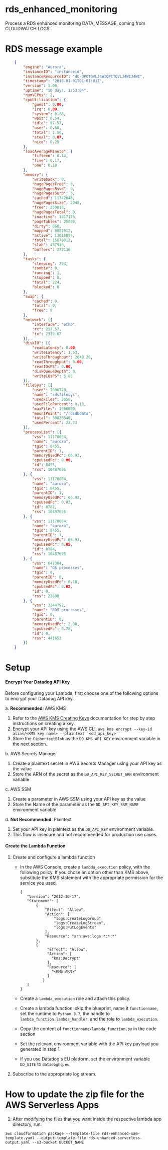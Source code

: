# rds_enhanced_monitoring
Process a RDS enhanced monitoring DATA_MESSAGE, coming from CLOUDWATCH LOGS

# RDS message example
```json
    {
        "engine": "Aurora",
        "instanceID": "instanceid",
        "instanceResourceID": "db-QPCTQVLJ4WIQPCTQVLJ4WIJ4WI",
        "timestamp": "2016-01-01T01:01:01Z",
        "version": 1.00,
        "uptime": "10 days, 1:53:04",
        "numVCPUs": 2,
        "cpuUtilization": {
            "guest": 0.00,
            "irq": 0.00,
            "system": 0.88,
            "wait": 0.54,
            "idle": 97.57,
            "user": 0.68,
            "total": 1.56,
            "steal": 0.07,
            "nice": 0.25
        },
        "loadAverageMinute": {
            "fifteen": 0.14,
            "five": 0.17,
            "one": 0.18
        },
        "memory": {
            "writeback": 0,
            "hugePagesFree": 0,
            "hugePagesRsvd": 0,
            "hugePagesSurp": 0,
            "cached": 11742648,
            "hugePagesSize": 2048,
            "free": 259016,
            "hugePagesTotal": 0,
            "inactive": 1817176,
            "pageTables": 25808,
            "dirty": 660,
            "mapped": 8087612,
            "active": 13016084,
            "total": 15670012,
            "slab": 437916,
            "buffers": 272136
        },
        "tasks": {
            "sleeping": 223,
            "zombie": 0,
            "running": 1,
            "stopped": 0,
            "total": 224,
            "blocked": 0
        },
        "swap": {
            "cached": 0,
            "total": 0,
            "free": 0
        },
        "network": [{
            "interface": "eth0",
            "rx": 217.57,
            "tx": 2319.67
        }],
        "diskIO": [{
            "readLatency": 0.00,
            "writeLatency": 1.53,
            "writeThroughput": 2048.20,
            "readThroughput": 0.00,
            "readIOsPS": 0.00,
            "diskQueueDepth": 0,
            "writeIOsPS": 5.83
        }],
        "fileSys": [{
            "used": 7006720,
            "name": "rdsfilesys",
            "usedFiles": 2650,
            "usedFilePercent": 0.13,
            "maxFiles": 1966080,
            "mountPoint": "/rdsdbdata",
            "total": 30828540,
            "usedPercent": 22.73
        }],
        "processList": [{
            "vss": 11170084,
            "name": "aurora",
            "tgid": 8455,
            "parentID": 1,
            "memoryUsedPc": 66.93,
            "cpuUsedPc": 0.00,
            "id": 8455,
            "rss": 10487696
        }, {
            "vss": 11170084,
            "name": "aurora",
            "tgid": 8455,
            "parentID": 1,
            "memoryUsedPc": 66.93,
            "cpuUsedPc": 0.82,
            "id": 8782,
            "rss": 10487696
        }, {
            "vss": 11170084,
            "name": "aurora",
            "tgid": 8455,
            "parentID": 1,
            "memoryUsedPc": 66.93,
            "cpuUsedPc": 0.05,
            "id": 8784,
            "rss": 10487696
        }, {
            "vss": 647304,
            "name": "OS processes",
            "tgid": 0,
            "parentID": 0,
            "memoryUsedPc": 0.18,
            "cpuUsedPc": 0.02,
            "id": 0,
            "rss": 22600
        }, {
            "vss": 3244792,
            "name": "RDS processes",
            "tgid": 0,
            "parentID": 0,
            "memoryUsedPc": 2.80,
            "cpuUsedPc": 0.78,
            "id": 0,
            "rss": 441652
        }]
    }
```

# Setup

#### Encrypt Your Datadog API Key

Before configuring your Lambda, first choose one of the following options to encrypt your Datadog API key.

a. **Recommended**: AWS KMS
   1. Refer to the [AWS KMS Creating Keys][1] documentation for step by step instructions on creating a key.
   2. Encrypt your API key using the AWS CLI.
   `aws kms encrypt --key-id alias/<KMS key name> --plaintext '<dd_api_key>'`
   3. Store the `CiphertextBlob` as the `DD_KMS_API_KEY` environment variable in the next section.

b. AWS Secrets Manager
   1. Create a plaintext secret in AWS Secrets Manager using your API key as the value
   2. Store the ARN of the secret as the `DD_API_KEY_SECRET_ARN` environment variable

c. AWS SSM
   1.  Create a parameter in AWS SSM using your API key as the value
   2.  Store the Name of the parameter as the `DD_API_KEY_SSM_NAME` environment variable

d. **Not Recommended**: Plaintext
   1. Set your API key in plaintext as the `DD_API_KEY` environment variable.
   2. This flow is insecure and not recommended for production use cases.

#### Create the Lambda Function

1. Create and configure a lambda function
   - In the AWS Console, create a `lambda_execution` policy, with the following policy. If
     you chose an option other than KMS above, substitute the KMS statement with the
     appropriate permission for the service you used.

     ```
     {
        "Version": "2012-10-17",
        "Statement": [
            {
                "Effect": "Allow",
                "Action": [
                    "logs:CreateLogGroup",
                    "logs:CreateLogStream",
                    "logs:PutLogEvents"
                ],
                "Resource": "arn:aws:logs:*:*:*"
            },
            {
                 "Effect": "Allow",
                 "Action": [
                   "kms:Decrypt"
                 ],
                 "Resource": [
                   "<KMS ARN>"
                 ]
               }
        ]
     }
     ```

   - Create a `lambda_execution` role and attach this policy.

   - Create a lambda function: skip the blueprint, name it `functionname`, set the runtime to `Python 3.7`, the handle to `lambda_function.lambda_handler`, and the role to `lambda_execution`.

   - Copy the content of `functionname/lambda_function.py` in the code section

   - Set the relevant environment variable with the API key payload you generated in step 1.

   - If you use Datadog's EU platform, set the environment variable `DD_SITE` to `datadoghq.eu`

2. Subscribe to the appropriate log stream.

# How to update the zip file for the AWS Serverless Apps

1. After modifying the files that you want inside the respective lambda app directory, run:

```
aws cloudformation package --template-file rds-enhanced-sam-template.yaml --output-template-file rds-enhanced-serverless-output.yaml --s3-bucket BUCKET_NAME
```

[1]: http://docs.aws.amazon.com/kms/latest/developerguide/create-keys.html
